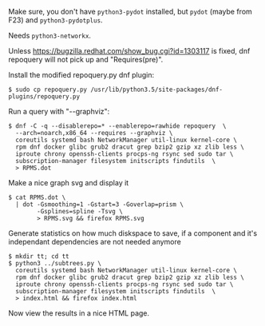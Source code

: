 Make sure, you don't have `python3-pydot` installed, but `pydot` (maybe from F23) and `python3-pydotplus`.

Needs `python3-networkx`.

Unless https://bugzilla.redhat.com/show_bug.cgi?id=1303117 is fixed, dnf repoquery will not pick up and "Requires(pre)".

Install the modified repoquery.py dnf plugin:
```
$ sudo cp repoquery.py /usr/lib/python3.5/site-packages/dnf-plugins/repoquery.py
```

Run a query with "--graphviz":
```
$ dnf -C -q --disablerepo=* --enablerepo=rawhide repoquery  \
  --arch=noarch,x86_64 --requires --graphviz \
  coreutils systemd bash NetworkManager util-linux kernel-core \
  rpm dnf docker glibc grub2 dracut grep bzip2 gzip xz zlib less \
  iproute chrony openssh-clients procps-ng rsync sed sudo tar \
  subscription-manager filesystem initscripts findutils  \
  > RPMS.dot

```

Make a nice graph svg and display it
```
$ cat RPMS.dot \
  | dot -Gsmoothing=1 -Gstart=3 -Goverlap=prism \
        -Gsplines=spline -Tsvg \
        > RPMS.svg && firefox RPMS.svg

```

Generate statistics on how much diskspace to save, if a component and it's independant dependencies are not needed anymore
```
$ mkdir tt; cd tt
$ python3 ../subtrees.py \
  coreutils systemd bash NetworkManager util-linux kernel-core \
  rpm dnf docker glibc grub2 dracut grep bzip2 gzip xz zlib less \
  iproute chrony openssh-clients procps-ng rsync sed sudo tar \
  subscription-manager filesystem initscripts findutils  \
  > index.html && firefox index.html
```

Now view the results in a nice HTML page.
